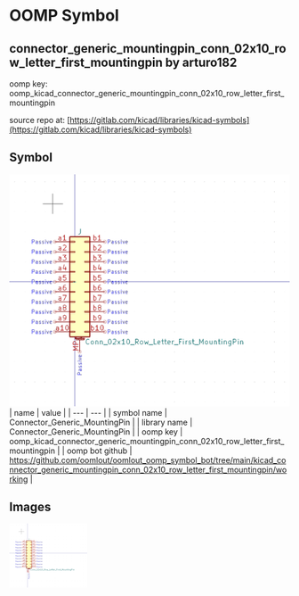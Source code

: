 # OOMP Symbol  
## connector_generic_mountingpin_conn_02x10_row_letter_first_mountingpin  by arturo182  
  
oomp key: oomp_kicad_connector_generic_mountingpin_conn_02x10_row_letter_first_mountingpin  
  
source repo at: [https://gitlab.com/kicad/libraries/kicad-symbols](https://gitlab.com/kicad/libraries/kicad-symbols)  
## Symbol  
  
[![working.png](working_600.png)](working.png)  
| name | value | 
| --- | --- | 
| symbol name | Connector_Generic_MountingPin | 
| library name | Connector_Generic_MountingPin | 
| oomp key | oomp_kicad_connector_generic_mountingpin_conn_02x10_row_letter_first_mountingpin | 
| oomp bot github | https://github.com/oomlout/oomlout_oomp_symbol_bot/tree/main/kicad_connector_generic_mountingpin_conn_02x10_row_letter_first_mountingpin/working | 
## Images  
  
[![working.png](working_140.png)](working.png)  
